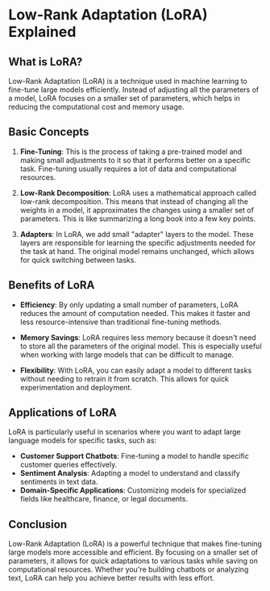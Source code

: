 # Low-Rank Adaptation (LoRA) Explained

## What is LoRA?

Low-Rank Adaptation (LoRA) is a technique used in machine learning to fine-tune large models efficiently. Instead of adjusting all the parameters of a model, LoRA focuses on a smaller set of parameters, which helps in reducing the computational cost and memory usage.

## Basic Concepts

1. **Fine-Tuning**: This is the process of taking a pre-trained model and making small adjustments to it so that it performs better on a specific task. Fine-tuning usually requires a lot of data and computational resources.

2. **Low-Rank Decomposition**: LoRA uses a mathematical approach called low-rank decomposition. This means that instead of changing all the weights in a model, it approximates the changes using a smaller set of parameters. This is like summarizing a long book into a few key points.

3. **Adapters**: In LoRA, we add small "adapter" layers to the model. These layers are responsible for learning the specific adjustments needed for the task at hand. The original model remains unchanged, which allows for quick switching between tasks.

## Benefits of LoRA

- **Efficiency**: By only updating a small number of parameters, LoRA reduces the amount of computation needed. This makes it faster and less resource-intensive than traditional fine-tuning methods.

- **Memory Savings**: LoRA requires less memory because it doesn't need to store all the parameters of the original model. This is especially useful when working with large models that can be difficult to manage.

- **Flexibility**: With LoRA, you can easily adapt a model to different tasks without needing to retrain it from scratch. This allows for quick experimentation and deployment.

## Applications of LoRA

LoRA is particularly useful in scenarios where you want to adapt large language models for specific tasks, such as:

- **Customer Support Chatbots**: Fine-tuning a model to handle specific customer queries effectively.
- **Sentiment Analysis**: Adapting a model to understand and classify sentiments in text data.
- **Domain-Specific Applications**: Customizing models for specialized fields like healthcare, finance, or legal documents.

## Conclusion

Low-Rank Adaptation (LoRA) is a powerful technique that makes fine-tuning large models more accessible and efficient. By focusing on a smaller set of parameters, it allows for quick adaptations to various tasks while saving on computational resources. Whether you're building chatbots or analyzing text, LoRA can help you achieve better results with less effort.